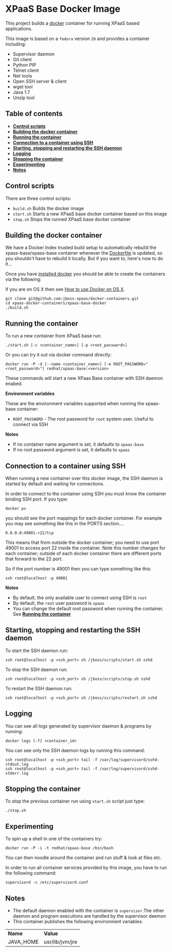 XPaaS Base Docker Image
=======================

This project builds a [docker](http://docker.io/) container for running XPaaS based applications.

This image is based on a <code>fedora</code> version <code>20</code> and provides a container including:     
* Supervisor daemon     
* Git client      
* Python PIP      
* Telnet client   
* Net tools       
* Open SSH server & client     
* wget tool     
* Java 1.7     
* Unzip tool    


Table of contents
------------------

* **[Control scripts](#control-scripts)**
* **[Building the docker container](#building-the-docker-container)**
* **[Running the container](#running-the-container)**
* **[Connection to a container using SSH](#connection-to-a-container-using-SSH)**
* **[Starting, stopping and restarting the SSH daemon](#starting,-stopping-and-restarting-the-SSH-daemon)**
* **[Logging](#logging)**
* **[Stopping the container](#stopping-the-container)**
* **[Experimenting](#Experimenting)**
* **[Notes](#notes)**

Control scripts
---------------

There are three control scripts:    
* <code>build.sh</code> Builds the docker image    
* <code>start.sh</code> Starts a new XPaaS base  docker container based on this image    
* <code>stop.sh</code>  Stops the runned XPaaS base  docker container    

Building the docker container
-----------------------------

We have a Docker Index trusted build setup to automatically rebuild the xpass-base/xpass-base container whenever the
[Dockerfile](https://github.com/jboss-xpaas/docker-containers/blob/master/xpaas-base-docker/Dockerfile) is updated, so you shouldn't have to rebuild it locally. But if you want to, here's now to do it...

Once you have [installed docker](https://www.docker.io/gettingstarted/#h_installation) you should be able to create the containers via the following:

If you are on OS X then see [How to use Docker on OS X](DockerOnOSX.md).

    git clone git@github.com:jboss-xpaas/docker-containers.git
    cd xpaas-docker-containers/xpaas-base-docker
    ./build.sh

Running the container
---------------------

To run a new container from XPaaS base run:
    
    ./start.sh [-c <container_name>] [-p <root_password>]


Or you can try it out via docker command directly:

    docker run -P -d [--name <container_name>] [-e ROOT_PASSWORD="<root_password>"] redhat/xpaas-base:<version>

These commands will start a new XPaas Base container with SSH daemon enabed.     

**Environment variables**

These are the environment variables supported when running the xpaas-base container:

- <code>ROOT_PASSWORD</code> - The root password for <code>root</code> system user. Useful to connect via SSH

**Notes**           
* If no container name argument is set, it defaults to <code>xpaas-base</code>       
* If no root password argument is set, it defaults to <code>xpaas</code>    

Connection to a container using SSH
-----------------------------------

When running a new container over this docker image, the SSH daemon is started by default and waiting for connections.     

In order to connect to the container using SSH you must know the container binding SSH port. If you type:

    docker ps
    
you should see the port mappings for each docker container. For example you may see something like this in the PORTS section....

    0.0.0.0:49001->22/tcp
    
This means that from outside the docker container; you need to use port 49001 to access port 22 inside the container. Note this number changes for each container; outside of each docker container there are different ports that forward to the 22 port.     

So if the port number is 49001 then you can type something like this:

    ssh root@localhost -p 49001
    
**Notes**        
* By default, the only available user to connect using SSH is <code>root</code>     
* By default, the <code>root</code> user password is <code>xpaas</code>     
* You can change the default root password when running the container. See **[Running the container](#running-the-container)**      

Starting, stopping and restarting the SSH daemon
------------------------------------------------

To start the SSH daemon run:
    
    ssh root@localhost -p <ssh_port> sh /jboss/scripts/start.sh sshd

To stop the SSH daemon run:
    
    ssh root@localhost -p <ssh_port> sh /jboss/scripts/stop.sh sshd

To restart the SSH daemon run:
    
    ssh root@localhost -p <ssh_port> sh /jboss/scripts/restart.sh sshd

Logging
-------
You can see all logs generated by supervisor daemon & programs by running:

    docker logs [-f] <container_id>
    
You can see only the SSH daemon logs by running this command:

    ssh root@localhost -p <ssh_port> tail -f /var/log/supervisord/sshd-stdout.log
    ssh root@localhost -p <ssh_port> tail -f /var/log/supervisord/sshd-stderr.log

Stopping the container
----------------------
To stop the previous container run using <code>start.sh</code> script just type:

    ./stop.sh

Experimenting
-------------
To spin up a shell in one of the containers try:

    docker run -P -i -t redhat/xpaas-base /bin/bash
    
You can then noodle around the container and run stuff & look at files etc.

In order to run all container services provided by this image, you have to run the following command:

    supervisord -c /etc/supervisord.conf

Notes
-----

* The default daemon enabled with the container is <code>supervisor</code>.The other daemon and program executions are handled by the supervisor daemon     
* This container publishes the following environment variables:     
<table>
    <tr>
        <td><b>Name</b></td>
        <td><b>Value</b></td>
    </tr>
    <tr>
        <td>JAVA_HOME</td>
        <td>usr/lib/jvm/jre</td>
    </tr>
</table>